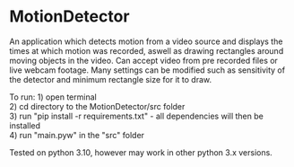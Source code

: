 # MotionDetector

An application which detects motion from a video source and displays the times at which motion was recorded, aswell as drawing rectangles around moving objects in the video. Can accept video from pre recorded files or live webcam footage. Many settings can be modified such as sensitivity of the detector and minimum rectangle size for it to draw.

To run:
    1) open terminal  
    2) cd directory to the MotionDetector/src folder  
    3) run "pip install -r requirements.txt" - all dependencies will then be installed  
    4) run "main.pyw" in the "src" folder  

Tested on python 3.10, however may work in other python 3.x versions.
